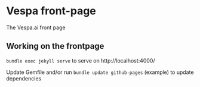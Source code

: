 <!-- Copyright Verizon Media. Licensed under the terms of the Apache 2.0 license. See LICENSE in the project root. -->

# Vespa front-page
The Vespa.ai front page

## Working on the frontpage
```bundle exec jekyll serve``` to serve on http://localhost:4000/

Update Gemfile and/or run ```bundle update github-pages``` (example) to update dependencies